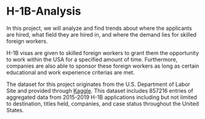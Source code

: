 # H-1B-Analysis

In this project, we will analyze and find trends about where the applicants are hired, what field they are hired in, and where the demand lies for skilled foreign workers. 

H-1B visas are given to skilled foreign workers to grant them the opportunity to work within the USA for a specified amount of time. Furthermore, companies are also able to sponsor these foreign workers as long as certain educational and work experience criterias are met.

The dataset for this project originates from the U.S. Department of Labor Site and provided through
<a href="https://www.kaggle.com/abrambeyer/h1b-visa-petitions-20152019">Kaggle</a>. This dataset includes 857216 entries of aggregated data from 2015-2019 H-1B applications including but not limited to destination, titles held, companies, and case status throughout the United States.
